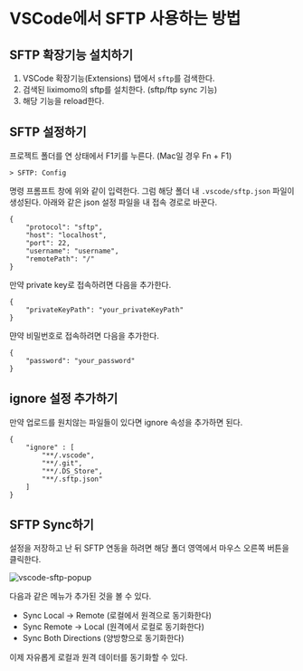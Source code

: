 # VSCode에서 SFTP 사용하는 방법

## SFTP 확장기능 설치하기

1. VSCode 확장기능(Extensions) 탭에서 `sftp`를 검색한다. 
2. 검색된 liximomo의 sftp를 설치한다. (sftp/ftp sync 기능)
3. 해당 기능을 reload한다.

## SFTP 설정하기

프로젝트 폴더를 연 상태에서 F1키를 누른다. (Mac일 경우 Fn + F1) 

```
> SFTP: Config
```

명령 프롬프트 창에 위와 같이 입력한다. 그럼 해당 폴더 내 `.vscode/sftp.json` 파일이 생성된다. 아래와 같은 json 설정 파일을 내 접속 경로로 바꾼다. 

```
{
    "protocol": "sftp",
    "host": "localhost",
    "port": 22,
    "username": "username",
    "remotePath": "/"
}
```

만약 private key로 접속하려면 다음을 추가한다.
```
{
    "privateKeyPath": "your_privateKeyPath"
}
```

먄약 비밀번호로 접속하려면 다음을 추가한다. 
```
{
    "password": "your_password"
}
```

## ignore 설정 추가하기

만약 업로드를 원치않는 파일들이 있다면 ignore 속성을 추가하면 된다.
```
{
    "ignore" : [
        "**/.vscode",
        "**/.git",
        "**/.DS_Store",
        "**/.sftp.json"
    ]
}
```

## SFTP Sync하기 

설정을 저장하고 난 뒤 SFTP 연동을 하려면 해당 폴더 영역에서 마우스 오른쪽 버튼을 클릭한다.  

![vscode-sftp-popup](https://user-images.githubusercontent.com/36276682/49629101-16ed7a80-fa2b-11e8-901e-8b26e6724018.png)

다음과 같은 메뉴가 추가된 것을 볼 수 있다.

- Sync Local -> Remote (로컬에서 원격으로 동기화한다)
- Sync Remote -> Local (원격에서 로컬로 동기화한다)
- Sync Both Directions (양방향으로 동기화한다)

이제 자유롭게 로컬과 원격 데이터를 동기화할 수 있다. 